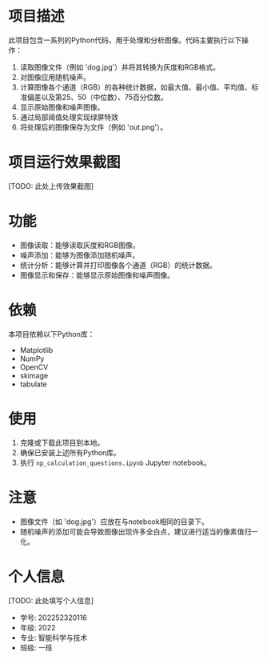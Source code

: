 # 项目描述

此项目包含一系列的Python代码，用于处理和分析图像。代码主要执行以下操作：

1. 读取图像文件（例如 'dog.jpg'）并将其转换为灰度和RGB格式。
2. 对图像应用随机噪声。
3. 计算图像各个通道（RGB）的各种统计数据，如最大值、最小值、平均值、标准偏差以及第25、50（中位数）、75百分位数。
4. 显示原始图像和噪声图像。
5. 通过局部阈值处理实现绿屏特效
6. 将处理后的图像保存为文件（例如 'out.png'）。

# 项目运行效果截图
[TODO: 此处上传效果截图]

# 功能

- 图像读取：能够读取灰度和RGB图像。
- 噪声添加：能够为图像添加随机噪声。
- 统计分析：能够计算并打印图像各个通道（RGB）的统计数据。
- 图像显示和保存：能够显示原始图像和噪声图像。

# 依赖

本项目依赖以下Python库：

- Matplotlib
- NumPy
- OpenCV
- skimage
- tabulate

# 使用

1. 克隆或下载此项目到本地。
2. 确保已安装上述所有Python库。
3. 执行 `np_calculation_questions.ipynb` Jupyter notebook。

# 注意

- 图像文件（如 'dog.jpg'）应放在与notebook相同的目录下。
- 随机噪声的添加可能会导致图像出现许多全白点，建议进行适当的像素值归一化。

# 个人信息
[TODO: 此处填写个人信息]
- 学号: 202252320116
- 年级: 2022
- 专业: 智能科学与技术
- 班级: 一班
